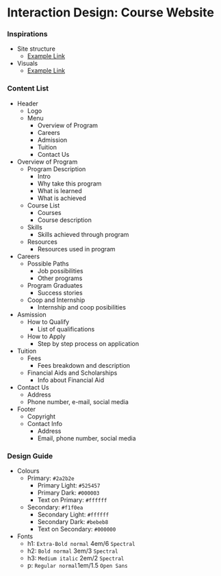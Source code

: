 # Interaction Design: Course Website
### Inspirations
- Site structure
    - [Example Link](https://www.georgebrown.ca/programs/interaction-design-and-development-program-g103/)
- Visuals
    - [Example Link](https://www.behance.net/gallery/55840289/Dark-Minimal-Website-design-UIUX-Design?tracking_source=search%7Cmodern%20website)
### Content List
- Header
    - Logo
    - Menu
        - Overview of Program
        - Careers
        - Admission
        - Tuition
        - Contact Us
- Overview of Program
    - Program Description
        - Intro
        - Why take this program
        - What is learned
        - What is achieved
    - Course List
        - Courses
        - Course description
    - Skills
        - Skills achieved through program
    - Resources
        - Resources used in program
- Careers  
    - Possible Paths
        - Job possibilities
        - Other programs
    - Program Graduates
        - Success stories
    - Coop and Internship
        - Internship and coop posibilities
- Asmission
    - How to Qualify
        - List of qualifications
    - How to Apply
        - Step by step process on application
- Tuition
    - Fees
        - Fees breakdown and description
    - Financial Aids and Scholarships
        - Info about Financial Aid
- Contact Us
    - Address
    - Phone number, e-mail, social media
- Footer
    - Copyright
    - Contact Info
        - Address
        - Email, phone number, social media
### Design Guide

- Colours
    - Primary: `#2a2b2e`
        - Primary Light: `#525457`
        - Primary Dark: `#000003`
        - Text on Primary: `#ffffff`
    - Secondary: `#f1f0ea`
        - Secondary Light: `#ffffff`
        - Secondary Dark: `#bebeb8`
        - Text on Secondary: `#000000`
- Fonts
    - h1: `Extra-Bold normal` 4em/6 `Spectral`
    - h2: `Bold normal` 3em/3 `Spectral`
    - h3: `Medium italic` 2em/2 `Spectral`
    - p: `Regular normal`1em/1.5 `Open Sans`




